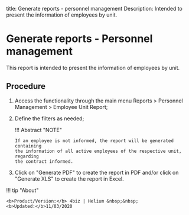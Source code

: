 title: Generate reports - personnel management
Description: Intended to present the information of employees by unit.
# Generate reports - Personnel management

This report is intended to present the information of employees by unit.

Procedure
-------------

1.  Access the functionality through the main menu Reports \> Personnel
    Management \> Employee Unit Report;

2.  Define the filters as needed;


    !!! Abstract "NOTE"

        If an employee is not informed, the report will be generated containing
        the information of all active employees of the respective unit, regarding
        the contract informed.    

3.  Click on "Generate PDF" to create the report in PDF and/or click on
    "Generate XLS" to create the report in Excel.

!!! tip "About"

    <b>Product/Version:</b> 4biz | Helium &nbsp;&nbsp;
    <b>Updated:</b>11/03/2020
